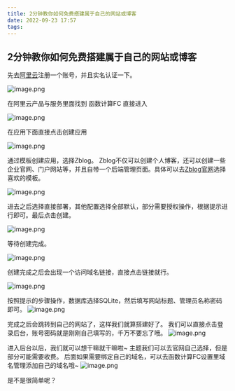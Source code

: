 ```yaml
---
title: 2分钟教你如何免费搭建属于自己的网站或博客
date: 2022-09-23 17:57
tags:
---
```


## 2分钟教你如何免费搭建属于自己的网站或博客
先去[阿里云](https://www.aliyun.com/)注册一个账号，并且实名认证一下。

![image.png](https://vanterc.oss-cn-beijing.aliyuncs.com/blog/WX20220923-143144.png)

在阿里云产品与服务里面找到 函数计算FC 直接进入

![image.png](https://vanterc.oss-cn-beijing.aliyuncs.com/blog/WX20220923-143557.png)

在应用下面直接点击创建应用

![image.png](https://vanterc.oss-cn-beijing.aliyuncs.com/blog/WX20220923-143903.png)

通过模板创建应用，选择Zblog。
Zblog不仅可以创建个人博客，还可以创建一些企业官网、门户网站等，并且自带一个后端管理页面。具体可以去[Zblog官网](https://www.zblogcn.com/)选择喜欢的模板。

![image.png](https://vanterc.oss-cn-beijing.aliyuncs.com/blog/WX20220923-144819.png)

进去之后选择直接部署，其他配置选择全部默认，部分需要授权操作，根据提示进行即可。最后点击创建。

![image.png](https://vanterc.oss-cn-beijing.aliyuncs.com/blog/WX20220923-151102.png)

等待创建完成。

![image.png](https://vanterc.oss-cn-beijing.aliyuncs.com/blog/WX20220923-151303.png)

创建完成之后会出现一个访问域名链接，直接点击链接就行。

![image.png](https://vanterc.oss-cn-beijing.aliyuncs.com/blog/WX20220923-151422.png)

按照提示的步骤操作，数据库选择SQLite，然后填写网站标题、管理员名称密码即可。
![image.png](https://vanterc.oss-cn-beijing.aliyuncs.com/blog/WX20220923-151649.png)

完成之后会跳转到自己的网站了，这样我们就算搭建好了。
我们可以直接点击登录后台，账号密码就是刚刚自己填写的，千万不要忘了哦。
![image.png](https://vanterc.oss-cn-beijing.aliyuncs.com/blog/WX20220923-151926.png)

进入后台以后，我们就可以想干嘛就干嘛啦~
主题我们可以去官网自己选择，但是部分可能需要收费。
后面如果需要绑定自己的域名，可以去函数计算FC设置里域名管理添加自己的域名哦~
![image.png](https://vanterc.oss-cn-beijing.aliyuncs.com/blog/WX20220923-152200.png)

是不是很简单呢？





